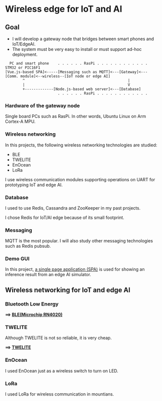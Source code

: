 # Wireless edge for IoT and AI

## Goal

- I will develop a gateway node that bridges between smart phones and IoT/EdgeAI.
- The system must be very easy to install or must support ad-hoc deployment.

```
  PC and smart phone    . . . . . . RasPi . . . . . . . . . . . .                             STM32 or PIC16F1
[Vue.js-based SPA]<-----[Messaging such as MQTT]<---[Gateway]<---[Comm. module]<--wireless--[IoT node or edge AI]
        ^                                               |
        |                                               V
        +-------------[Node.js-based web server]<---[Database]
                        . . . . . . RasPi . . . . . . . . . . . .                                    
```

### Hardware of the gateway node

Single board PCs such as RasPi. In other words, Ubuntu Linux on Arm Cortex-A MPU.

### Wireless networking

In this projects, the following wireless networking technologies are studied:
- BLE
- TWELITE
- EnOcean
- LoRa

I use wireless communication modules supporting operations on UART for prototyping IoT and edge AI.

### Database

I used to use Redis, Cassandra and ZooKeeper in my past projects.

I chose Redis for IoT/AI edge because of its small footprint.

### Messaging

MQTT is the most popular. I will also study other messaging technologies such as Redis pubsub.

### Demo GUI

In this project, [a single page application (SPA)](./spa) is used for showing an inference result from an edge AI simulator.

## Wireless networking for IoT and edge AI

### Bluetooth Low Energy

**==> [BLE(Microchip RN4020)](./RN4020)**

### TWELITE

Although TWELITE is not so reliable, it is very cheap.

**==> [TWELITE](./TWELITE)**

### EnOcean

I used EnOcean just as a wireless switch to turn on LED.

### LoRa

I used LoRa for wireless communication in mountians.
